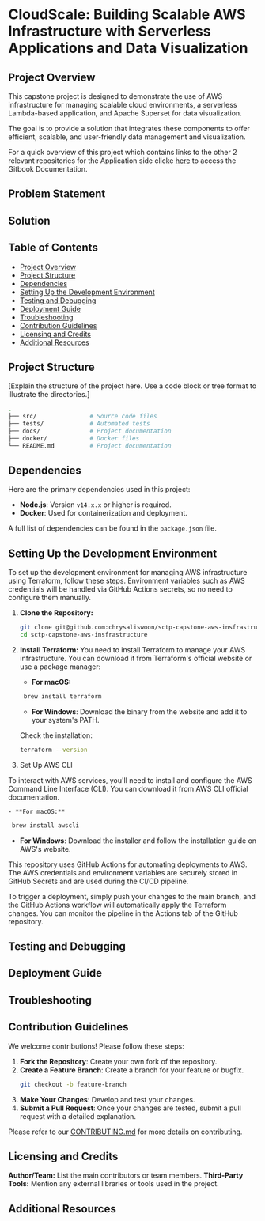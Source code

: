 # CloudScale: Building Scalable AWS Infrastructure with Serverless Applications and Data Visualization

## Project Overview

This capstone project is designed to demonstrate the use of AWS infrastructure for managing scalable cloud environments, a serverless Lambda-based application, and Apache Superset for data visualization. 

The goal is to provide a solution that integrates these components to offer efficient, scalable, and user-friendly data management and visualization.

For a quick overview of this project which contains links to the other 2 relevant repositories for the Application side clicke [here](https://chrysalis-1.gitbook.io/sctp-capstone-project) to access the Gitbook Documentation.

## Problem Statement



## Solution

## Table of Contents
- [Project Overview](#project-overview)
- [Project Structure](#project-structure)
- [Dependencies](#dependencies)
- [Setting Up the Development Environment](#setting-up-the-development-environment)
- [Testing and Debugging](#testing-and-debugging)
- [Deployment Guide](#deployment-guide)
- [Troubleshooting](#troubleshooting)
- [Contribution Guidelines](#contribution-guidelines)
- [Licensing and Credits](#licensing-and-credits)
- [Additional Resources](#additional-resources)

## Project Structure
[Explain the structure of the project here. Use a code block or tree format to illustrate the directories.]

```bash
.
├── src/               # Source code files
├── tests/             # Automated tests
├── docs/              # Project documentation
├── docker/            # Docker files
└── README.md          # Project documentation

```

## Dependencies

Here are the primary dependencies used in this project:

- **Node.js**: Version `v14.x.x` or higher is required.
- **Docker**: Used for containerization and deployment.

A full list of dependencies can be found in the `package.json` file.

## Setting Up the Development Environment

To set up the development environment for managing AWS infrastructure using Terraform, follow these steps. Environment variables such as AWS credentials will be handled via GitHub Actions secrets, so no need to configure them manually.

1. **Clone the Repository:**
   ```bash
   git clone git@github.com:chrysaliswoon/sctp-capstone-aws-insfrastructure.git
   cd sctp-capstone-aws-insfrastructure
   ```

2. **Install Terraform:**
You need to install Terraform to manage your AWS infrastructure. You can download it from Terraform's official website or use a package manager:

    - **For macOS:**

   ```bash
    brew install terraform
   ```

   - **For Windows**: Download the binary from the website and add it to your system's PATH.

    Check the installation:

    ```bash
    terraform --version
    ```


3. Set Up AWS CLI

To interact with AWS services, you'll need to install and configure the AWS Command Line Interface (CLI). You can download it from AWS CLI official documentation.

    - **For macOS:**

   ```bash
    brew install awscli
   ```

   - **For Windows**: Download the installer and follow the installation guide on AWS's website.

This repository uses GitHub Actions for automating deployments to AWS. The AWS credentials and environment variables are securely stored in GitHub Secrets and are used during the CI/CD pipeline.

To trigger a deployment, simply push your changes to the main branch, and the GitHub Actions workflow will automatically apply the Terraform changes. You can monitor the pipeline in the Actions tab of the GitHub repository.


## Testing and Debugging


## Deployment Guide


## Troubleshooting


## Contribution Guidelines

We welcome contributions! Please follow these steps:

1. **Fork the Repository**: Create your own fork of the repository.
2. **Create a Feature Branch**: Create a branch for your feature or bugfix.
    ```bash
    git checkout -b feature-branch
    ```
3. **Make Your Changes**: Develop and test your changes.
4. **Submit a Pull Request**: Once your changes are tested, submit a pull request with a detailed explanation.

Please refer to our [CONTRIBUTING.md](CONTRIBUTING.md) for more details on contributing.

## Licensing and Credits

**Author/Team:** List the main contributors or team members.
**Third-Party Tools:** Mention any external libraries or tools used in the project.


## Additional Resources
